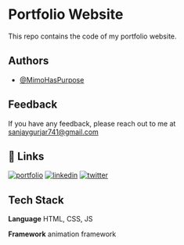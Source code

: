 
# Portfolio Website

This repo contains the code of my portfolio website.


## Authors

- [@MimoHasPurpose](https://www.github.com/MimoHasPurpose)


## Feedback

If you have any feedback, please reach out to me at sanjaygurjar741@gmail.com


## 🔗 Links
[![portfolio](https://img.shields.io/badge/my_portfolio-000?style=for-the-badge&logo=ko-fi&logoColor=white)](https://MimoHasPurpose.github.io/jojo/)
[![linkedin](https://img.shields.io/badge/linkedin-0A66C2?style=for-the-badge&logo=linkedin&logoColor=white)](https://www.linkedin.com/in/sanjay-singh-gurjar-518241297/)
[![twitter](https://img.shields.io/badge/twitter-1DA1F2?style=for-the-badge&logo=twitter&logoColor=white)](https://x.com/MimoSMindIsmall)


## Tech Stack

**Language** HTML, CSS, JS

**Framework** animation framework



